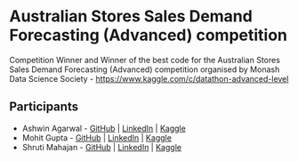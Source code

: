# Australian Stores Sales Demand Forecasting (Advanced) competition
Competition Winner and Winner of the best code for the Australian Stores Sales Demand Forecasting (Advanced) competition organised by Monash Data Science Society - https://www.kaggle.com/c/datathon-advanced-level

## Participants
- Ashwin Agarwal - [GitHub](https://github.com/ashwin-agarwal) | [LinkedIn](https://www.linkedin.com/in/ashwinagarwal1/) | [Kaggle](https://www.kaggle.com/ashwinagarwal1)
- Mohit Gupta - [GitHub](https://github.com/mohitgupta-omg) | [LinkedIn](https://www.linkedin.com/in/mohit-gupta-003512116/) | [Kaggle](https://www.kaggle.com/mohitguptaomg)
- Shruti Mahajan - [GitHub](https://github.com/shrutimahajan123) | [LinkedIn](https://www.linkedin.com/in/shruti-mahajan-521725101/) | [Kaggle](https://www.kaggle.com/shrutimahajan27)
